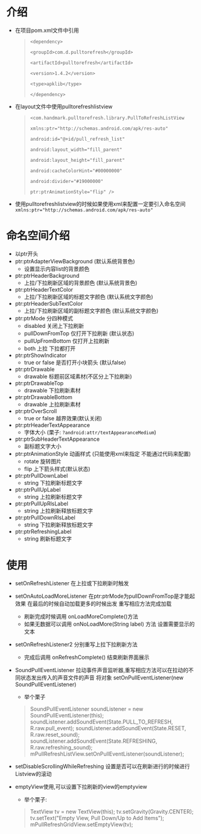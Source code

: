 # 介绍
* 在项目pom.xml文件中引用
	> `<dependency>`
	>
	> `<groupId>com.d.pulltorefresh</groupId>`
	>
	> `<artifactId>pulltorefresh</artifactId>`
	>
	> `<version>1.4.2</version>`
	>
	> `<type>apklib</type>`
	>
	> `</dependency>`
	>
	
* 在layout文件中使用pulltorefreshlistview
	>`<com.handmark.pulltorefresh.library.PullToRefreshListView`
	>
	> ```xmlns:ptr="http://schemas.android.com/apk/res-auto"```
	>
	>```android:id="@+id/pull_refresh_list"```
	>
	>```android:layout_width="fill_parent"```
    >
    >```android:layout_height="fill_parent"```
    >
    >```android:cacheColorHint="#00000000"```
    >
    >```android:divider="#19000000"```
    >
    >```ptr:ptrAnimationStyle="flip" />```
* 使用pulltorefreshlistview的时候如果使用xml来配置一定要引入命名空间```xmlns:ptr="http://schemas.android.com/apk/res-auto"```

# 命名空间介绍
* 以ptr开头
* ptr:ptrAdapterViewBackground (默认系统背景色)
	* 设置显示内容list的背景颜色
* ptr:ptrHeaderBackground
	* 上拉/下拉刷新区域的背景颜色 (默认系统背景色)
* ptr:ptrHeaderTextColor
	* 上拉/下拉刷新区域的标题文字颜色 (默认系统文字颜色)
* ptr:ptrHeaderSubTextColor
	* 上拉/下拉刷新区域的副标题文字颜色 (默认系统文字颜色)
* ptr:ptrMode 分四种模式
	* disabled 关闭上下拉刷新
	* pullDownFromTop 仅打开下拉刷新 (默认状态)
	* pullUpFromBottom 仅打开上拉刷新
	* both 上拉 下拉都打开
* ptr:ptrShowIndicator
	* true or false 是否打开小块箭头 (默认false)
* ptr:ptrDrawable
	* drawable 标题前区域素材(不区分上下拉刷新)
* ptr:ptrDrawableTop
	* drawable 下拉刷新素材
* ptr:ptrDrawableBottom
	* drawable 上拉刷新素材
* ptr:ptrOverScroll
	* true or false 越界效果(默认关闭)
* ptr:ptrHeaderTextAppearance
	* 字体大小 (栗子: ```?android:attr/textAppearanceMedium```)
* ptr:ptrSubHeaderTextAppearance
	* 副标题文字大小
* ptr:ptrAnimationStyle 动画样式 (只能使用xml来指定 不能通过代码来配置)
	* rotate 旋转图片
	* flip 上下箭头样式(默认状态)
* ptr:ptrPullDownLabel
	* string 下拉刷新标题文字	
* ptr:ptrPullUpLabel
	* string 上拉刷新标题文字	
* ptr:ptrPullUpRlsLabel
	* string 上拉刷新释放标题文字
* ptr:ptrPullDownRlsLabel
	* string 下拉刷新释放标题文字
* ptr:ptrRefreshingLabel
	* string 刷新标题文字

# 使用
* setOnRefreshListener 在上拉或下拉刷新时触发
* setOnAutoLoadMoreListener 在ptr:ptrMode为pullDownFromTop是才能起效果 在最后的时候自动加载更多的时候出发 重写相应方法完成加载
	* 刷新完成时候调用 onLoadMoreComplete()方法 
	* 如果无数据可以调用 onNoLoadMore(String label) 方法 设置需要显示的文本
* setOnRefreshListener2 分别重写上拉下拉刷新方法
	* 完成后调用 onRefreshComplete() 结束刷新界面展示
* SoundPullEventListener 拉动事件声音监听器,重写相应方法可以在拉动的不同状态发出传入的声音文件的声音 将对象 setOnPullEventListener(new SoundPullEventListener)
	* 举个栗子
	 > SoundPullEventListener<ListView> soundListener = new SoundPullEventListener<ListView>(this);
	 > soundListener.addSoundEvent(State.PULL_TO_REFRESH, R.raw.pull_event);
	 > soundListener.addSoundEvent(State.RESET, R.raw.reset_sound);
	 > soundListener.addSoundEvent(State.REFRESHING, R.raw.refreshing_sound);
	 > mPullRefreshListView.setOnPullEventListener(soundListener);

* setDisableScrollingWhileRefreshing 设置是否可以在刷新进行的时候进行Listview的滚动
* emptyView使用,可以设置下拉刷新的view的emptyview
	* 举个栗子:
	> TextView tv = new TextView(this);
	> tv.setGravity(Gravity.CENTER);
	> tv.setText("Empty View, Pull Down/Up to Add Items");
	> mPullRefreshGridView.setEmptyView(tv);


